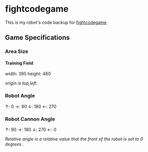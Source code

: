 # fightcodegame
This is my robot's code backup for [fightcodegame](http://fightcodegame.com/)

## Game Specifications

### Area Size
#### Training Field
width: 395
height: 480

_origin is top,left._

### Robot Angle
↑: 0
→: 90
↓: 180
←: 270

### Robot Cannon Angle
↑: 90
→: 180
↓: 270
←: 0

_Relative angle is a relative value that the front of the robot is set to 0 degrees ._
